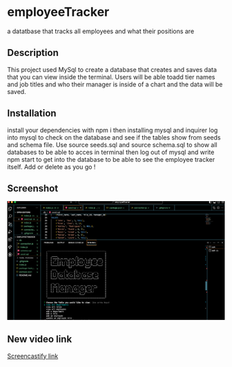 # employeeTracker

a datatbase that tracks all employees and what their positions are

## Description

This project used MySql to create a database that creates and saves data that you can view inside the terminal. Users will be able toadd tier names and job titles and who their manager is inside of a chart and the data will be saved. 

## Installation

install your dependencies with npm i
then installing mysql and inquirer
log into mysql to check on the database and see if the tables show from seeds and schema file. Use source seeds.sql and source schema.sql to show all databases to be able to acces in terminal 
then log out of mysql and write npm start to get into the database to be able to see the employee tracker itself. Add or delete as you go !

## Screenshot
![Employee Database](<images/employee database.png>)

## New video link

[Screencastify link](<images/employEEtracker copy.webm>)
